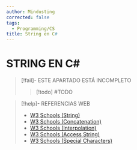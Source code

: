 ```yaml
---
author: Mindusting
corrected: false
tags:
  - Programming/CS
title: String en C#
---
```


# STRING EN C\#

> [!fail]- ESTE APARTADO ESTÁ INCOMPLETO
> > [!todo] #TODO

> [!help]- REFERENCIAS WEB
> - [W3 Schools (String)](https://www.w3schools.com/cs/cs_strings.php)
> - [W3 Schools (Concatenation)](https://www.w3schools.com/cs/cs_strings_concat.php)
> - [W3 Schools (Interpolation)](https://www.w3schools.com/cs/cs_strings_interpol.php)
> - [W3 Schools (Access String)](https://www.w3schools.com/cs/cs_strings_access.php)
> - [W3 Schools (Special Characters)](https://www.w3schools.com/cs/cs_strings_chars.php)